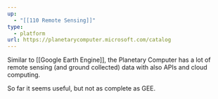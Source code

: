 ```yaml
---
up:
  - "[[110 Remote Sensing]]"
type:
  - platform
url: https://planetarycomputer.microsoft.com/catalog
---
```

Similar to [[Google Earth Engine]], the Planetary Computer has a lot of remote sensing (and ground collected) data with also APIs and cloud computing.

So far it seems useful, but not as complete as GEE.